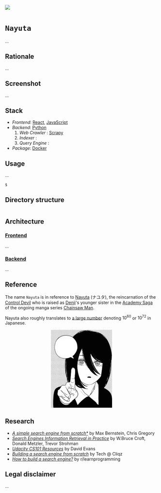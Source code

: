 [![](https://img.shields.io/badge/nayuta_1.0.0-passing-green)](https://github.com/gongahkia/nayuta/releases/tag/1.0.0) 

# `Nayuta`

...

## Rationale

...

## Screenshot

...

## Stack

* *Frontend*: [React](https://react.dev/), [JavaScript](https://developer.mozilla.org/en-US/docs/Web/JavaScript)
* *Backend*: [Python](https://www.python.org/)
    1. *Web Crawler* : [Scrapy](https://www.scrapy.org/)
    2. *Indexer* : []()
    3. *Query Engine* : []()
* *Package*: [Docker](https://www.docker.com/)

## Usage

...

```console
$
```

## Directory structure

```txt

```

## Architecture

### [Frontend](./frontend/)

...

### [Backend](./backend/)

...

## Reference

The name `Nayuta` is in reference to [Nayuta](https://chainsaw-man.fandom.com/wiki/Nayuta) (ナユタ), the reincarnation of the [Control Devil](https://chainsaw-man.fandom.com/wiki/Control_Devil) who is raised as [Denji](https://chainsaw-man.fandom.com/wiki/Denji)'s younger sister in the [Academy Saga](https://chainsaw-man.fandom.com/wiki/Academy_Saga) of the ongoing manga series [Chainsaw Man](https://chainsaw-man.fandom.com/wiki/Chainsaw_Man_Wiki).

Nayuta also roughly translates to [a large number](https://en.wikipedia.org/wiki/Japanese_numerals#Large_numbers) denoting $10^{60}$ or $10^{72}$ in Japanese.

<div align="center">
    <img src="./asset/logo/nayuta.webp" width="40%">
</div>

## Research

* [*A simple search engine from scratch\**](https://bernsteinbear.com/blog/simple-search/) by Max Bernstein, Chris Gregory
* [*Search Engines Information Retrieval in Practice*](https://ciir.cs.umass.edu/irbook/) by W.Bruce Croft, Donald Metzler, Trevor Strohman
* [*Udacity CS101 Resources*](https://www.cs.virginia.edu/~evans/courses/cs101/) by David Evans
* [*Building a search engine from scratch*](https://www.0x65.dev/blog/2019-12-06/building-a-search-engine-from-scratch.html) by Tech @ Cliqz
* [*How to build a search engine?*](https://www.reddit.com/r/learnprogramming/comments/qwxgn9/how_to_build_a_search_engine/) by r/learnprogramming

## Legal disclaimer

...